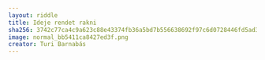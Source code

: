 ```yaml
---
layout: riddle
title: Ideje rendet rakni
sha256: 3742c77ca4c9a623c88e43374fb36a5bd7b556638692f97c6d0728446fd5ad33
image: normal_bb5411ca8427ed3f.png
creator: Turi Barnabás
---
```

